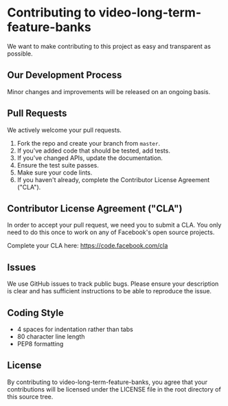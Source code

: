 # Contributing to video-long-term-feature-banks
We want to make contributing to this project as easy and transparent as
possible.

## Our Development Process
Minor changes and improvements will be released on an ongoing basis.

## Pull Requests
We actively welcome your pull requests.

1. Fork the repo and create your branch from `master`.
2. If you've added code that should be tested, add tests.
3. If you've changed APIs, update the documentation.
4. Ensure the test suite passes.
5. Make sure your code lints.
6. If you haven't already, complete the Contributor License Agreement ("CLA").

## Contributor License Agreement ("CLA")
In order to accept your pull request, we need you to submit a CLA. You only need
to do this once to work on any of Facebook's open source projects.

Complete your CLA here: <https://code.facebook.com/cla>

## Issues
We use GitHub issues to track public bugs. Please ensure your description is
clear and has sufficient instructions to be able to reproduce the issue.

## Coding Style  
* 4 spaces for indentation rather than tabs
* 80 character line length
* PEP8 formatting

## License
By contributing to video-long-term-feature-banks, you agree that your contributions will be licensed
under the LICENSE file in the root directory of this source tree.
